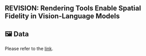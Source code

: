 ## REVISION: Rendering Tools Enable Spatial Fidelity in Vision-Language Models


<a name="data"></a>
## 🖼️ Data

Please refer to the [link](https://huggingface.co/datasets/revision-t2i/revision-generator).
